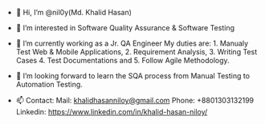 - 👋 Hi, I’m @nil0y(Md. Khalid Hasan)
- 👀 I’m interested in Software Quality Assurance & Software Testing
- 🌱 I’m currently working as a Jr. QA Engineer
      My duties are:
        1. Manualy Test Web & Mobile Applications,
        2. Requirement Analysis, 
        3. Writing Test Cases
        4. Test Documentations and 
        5. Follow Agile Methodology.
      
- 💞️ I’m looking forward to learn the SQA process from Manual Testing to Automation Testing.
- 📫 Contact: 
              Mail: khalidhasanniloy@gmail.com
              Phone: +8801303132199
              Linkedin: https://www.linkedin.com/in/khalid-hasan-niloy/

<!---
nil0y/nil0y is a ✨ special ✨ repository because its `README.md` (this file) appears on your GitHub profile.
You can click the Preview link to take a look at your changes.
--->
